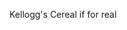 <html>
  <head>
    <title>Kellogg's Cereal</title>
      </head>
    <body>
      <p>
       Kellogg's Cereal if for real
      </p>
    </body>
   </html>
      
